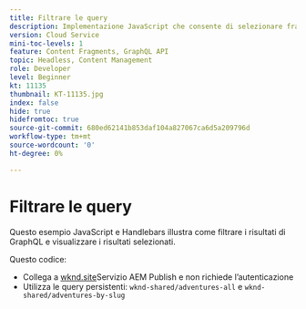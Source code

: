 ```yaml
---
title: Filtrare le query
description: Implementazione JavaScript che consente di selezionare frammenti di contenuto specifici e di visualizzarne i dettagli .
version: Cloud Service
mini-toc-levels: 1
feature: Content Fragments, GraphQL API
topic: Headless, Content Management
role: Developer
level: Beginner
kt: 11135
thumbnail: KT-11135.jpg
index: false
hide: true
hidefromtoc: true
source-git-commit: 680ed62141b853daf104a827067ca6d5a209796d
workflow-type: tm+mt
source-wordcount: '0'
ht-degree: 0%

---
```



# Filtrare le query

Questo esempio JavaScript e Handlebars illustra come filtrare i risultati di GraphQL e visualizzare i risultati selezionati.

Questo codice:

+ Collega a [wknd.site](https://wknd.site)Servizio AEM Publish e non richiede l’autenticazione
+ Utilizza le query persistenti: `wknd-shared/adventures-all` e `wknd-shared/adventures-by-slug`
